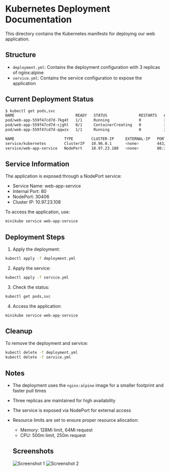 # Kubernetes Deployment Documentation

This directory contains the Kubernetes manifests for deploying our web application.

## Structure

- `deployment.yml`: Contains the deployment configuration with 3 replicas of nginx:alpine
- `service.yml`: Contains the service configuration to expose the application

## Current Deployment Status

```bash
$ kubectl get pods,svc
NAME                           READY   STATUS              RESTARTS   AGE
pod/web-app-559f47cd7d-7kg4t   1/1     Running             0          3m12s
pod/web-app-559f47cd7d-cjghl   0/1     ContainerCreating   0          3m12s
pod/web-app-559f47cd7d-qqwzx   1/1     Running             0          3m12s

NAME                      TYPE        CLUSTER-IP     EXTERNAL-IP   PORT(S)        AGE
service/kubernetes        ClusterIP   10.96.0.1      <none>        443/TCP        25m
service/web-app-service   NodePort    10.97.23.108   <none>        80:30406/TCP   7m45s
```

## Service Information

The application is exposed through a NodePort service:
- Service Name: web-app-service
- Internal Port: 80
- NodePort: 30406
- Cluster IP: 10.97.23.108

To access the application, use:
```bash
minikube service web-app-service
```

## Deployment Steps

1. Apply the deployment:
```bash
kubectl apply -f deployment.yml
```

2. Apply the service:
```bash
kubectl apply -f service.yml
```

3. Check the status:
```bash
kubectl get pods,svc
```

4. Access the application:
```bash
minikube service web-app-service
```

## Cleanup

To remove the deployment and service:
```bash
kubectl delete -f deployment.yml
kubectl delete -f service.yml
```

## Notes

- The deployment uses the `nginx:alpine` image for a smaller footprint and faster pull times
- Three replicas are maintained for high availability
- The service is exposed via NodePort for external access
- Resource limits are set to ensure proper resource allocation:
  - Memory: 128Mi limit, 64Mi request
  - CPU: 500m limit, 250m request 

  ## Screenshots

  ![Screenshot 1](screenshots/Screenshot%202025-03-10%20at%2000.25.42.png)
  ![Screenshot 2](screenshots/Screenshot%202025-03-10%20at%2000.26.18.png)